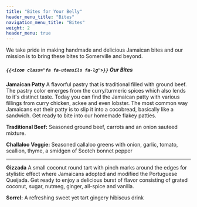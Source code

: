 ```yaml
---
title: "Bites for Your Belly"
header_menu_title: "Bites"
navigation_menu_title: "Bites"
weight: 2
header_menu: true
---
```


We take pride in making handmade and delicious Jamaican bites and our mission is to bring these bites to Somerville and beyond.


##### `{{<icon class="fa fa-utensils fa-lg">}}` Our Bites

**Jamaican Patty**
A flavorful pastry that is traditional filled with ground beef. The pastry color emerges from the curry/turmeric spices which also lends to it's distinct taste. Today you can find the Jamaican patty with various fillings from curry chicken, ackee and even lobster. The most common way Jamaicans eat their patty is to slip it into a cocobread, basically like a sandwich. Get ready to bite into our homemade flakey patties.

**Traditional Beef:**
Seasoned ground beef, carrots and an onion sauteed mixture. 

**Challaloo Veggie:** 
Seasoned callaloo greens with onion, garlic, tomato, scallion, thyme, a smidgen of Scotch bonnet pepper

---

**Gizzada**
A small coconut round tart with pinch marks around the edges for stylistic effect where Jamaicans adopted and modified the Portuguese Queijada. Get ready to enjoy a delicious burst of flavor consisting of grated coconut, sugar, nutmeg, ginger, all-spice and vanilla. 

**Sorrel:** 
A refreshing sweet yet tart gingery hibiscus drink